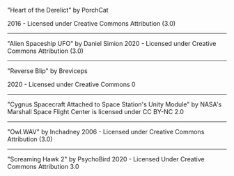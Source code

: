 "Heart of the Derelict"
by PorchCat

2016 - Licensed under
Creative Commons
Attribution (3.0)

---

"Alien Spaceship UFO"
by Daniel Simion
2020 - Licensed under
Creative Commons
Attribution (3.0)

---

"Reverse Blip"
by Breviceps

2020 - Licensed under
Creative Commons 0

---

"Cygnus Spacecraft Attached to Space Station's Unity Module" by NASA's Marshall Space Flight Center is licensed under CC BY-NC 2.0

---

"Owl.WAV"
by Inchadney
2006 - Licensed under
Creative Commons
Attribution (3.0)

---

"Screaming Hawk 2"
by PsychoBird
2020 - Licensed Under
Creative Commons
Attribution 3.0
